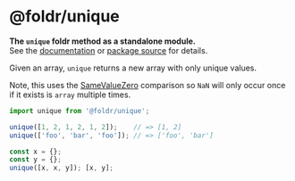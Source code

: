 # @foldr/unique

**The `unique` foldr method as a standalone module.**    
See the [documentation](http://foldr.com/0.0.0/unique) or [package source](https:/github.com/CloudVessel/foldr/blob/master/packages/categories/unique/src/index.js) for details.

Given an array, `unique` returns a new array with only unique values.

Note, this uses the [SameValueZero](https://developer.mozilla.org/en-US/docs/Web/JavaScript/Equality_comparisons_and_sameness)
comparison so `NaN` will only occur once if it exists is `array` multiple times.

```js
import unique from '@foldr/unique';

unique([1, 2, 1, 2, 1, 2]);    // => [1, 2]
unique(['foo', 'bar', 'foo']); // => ['foo', 'bar']

const x = {};
const y = {};
unique([x, x, y]); [x, y];
```
